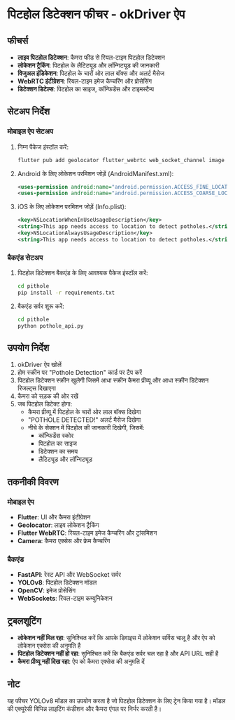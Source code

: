 # पिटहोल डिटेक्शन फीचर - okDriver ऐप

## फीचर्स

- **लाइव पिटहोल डिटेक्शन**: कैमरा फीड से रियल-टाइम पिटहोल डिटेक्शन
- **लोकेशन ट्रैकिंग**: पिटहोल के लैटिट्यूड और लॉन्गिट्यूड की जानकारी
- **विजुअल इंडिकेशन**: पिटहोल के चारों ओर लाल बॉक्स और अलर्ट मैसेज
- **WebRTC इंटीग्रेशन**: रियल-टाइम इमेज कैप्चरिंग और प्रोसेसिंग
- **डिटेक्शन डिटेल्स**: पिटहोल का साइज, कॉन्फिडेंस और टाइमस्टैम्प

## सेटअप निर्देश

### मोबाइल ऐप सेटअप

1. निम्न पैकेज इंस्टॉल करें:
   ```bash
   flutter pub add geolocator flutter_webrtc web_socket_channel image
   ```

2. Android के लिए लोकेशन परमिशन जोड़ें (AndroidManifest.xml):
   ```xml
   <uses-permission android:name="android.permission.ACCESS_FINE_LOCATION" />
   <uses-permission android:name="android.permission.ACCESS_COARSE_LOCATION" />
   ```

3. iOS के लिए लोकेशन परमिशन जोड़ें (Info.plist):
   ```xml
   <key>NSLocationWhenInUseUsageDescription</key>
   <string>This app needs access to location to detect potholes.</string>
   <key>NSLocationAlwaysUsageDescription</key>
   <string>This app needs access to location to detect potholes.</string>
   ```

### बैकएंड सेटअप

1. पिटहोल डिटेक्शन बैकएंड के लिए आवश्यक पैकेज इंस्टॉल करें:
   ```bash
   cd pithole
   pip install -r requirements.txt
   ```

2. बैकएंड सर्वर शुरू करें:
   ```bash
   cd pithole
   python pothole_api.py
   ```

## उपयोग निर्देश

1. okDriver ऐप खोलें
2. होम स्क्रीन पर "Pothole Detection" कार्ड पर टैप करें
3. पिटहोल डिटेक्शन स्क्रीन खुलेगी जिसमें आधा स्क्रीन कैमरा प्रीव्यू और आधा स्क्रीन डिटेक्शन रिजल्ट्स दिखाएगा
4. कैमरा को सड़क की ओर रखें
5. जब पिटहोल डिटेक्ट होगा:
   - कैमरा प्रीव्यू में पिटहोल के चारों ओर लाल बॉक्स दिखेगा
   - "POTHOLE DETECTED!" अलर्ट मैसेज दिखेगा
   - नीचे के सेक्शन में पिटहोल की जानकारी दिखेगी, जिसमें:
     - कॉन्फिडेंस स्कोर
     - पिटहोल का साइज
     - डिटेक्शन का समय
     - लैटिट्यूड और लॉन्गिट्यूड

## तकनीकी विवरण

### मोबाइल ऐप

- **Flutter**: UI और कैमरा इंटीग्रेशन
- **Geolocator**: लाइव लोकेशन ट्रैकिंग
- **Flutter WebRTC**: रियल-टाइम इमेज कैप्चरिंग और ट्रांसमिशन
- **Camera**: कैमरा एक्सेस और फ्रेम कैप्चरिंग

### बैकएंड

- **FastAPI**: रेस्ट API और WebSocket सर्वर
- **YOLOv8**: पिटहोल डिटेक्शन मॉडल
- **OpenCV**: इमेज प्रोसेसिंग
- **WebSockets**: रियल-टाइम कम्युनिकेशन

## ट्रबलशूटिंग

- **लोकेशन नहीं मिल रहा**: सुनिश्चित करें कि आपके डिवाइस में लोकेशन सर्विस चालू है और ऐप को लोकेशन एक्सेस की अनुमति है
- **पिटहोल डिटेक्शन नहीं हो रहा**: सुनिश्चित करें कि बैकएंड सर्वर चल रहा है और API URL सही है
- **कैमरा प्रीव्यू नहीं दिख रहा**: ऐप को कैमरा एक्सेस की अनुमति दें

## नोट

यह फीचर YOLOv8 मॉडल का उपयोग करता है जो पिटहोल डिटेक्शन के लिए ट्रेन किया गया है। मॉडल की एक्यूरेसी विभिन्न लाइटिंग कंडीशन और कैमरा एंगल पर निर्भर करती है।